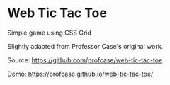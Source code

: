 # Web Tic Tac Toe

Simple game using CSS Grid

Slightly adapted from Professor Case's original work.

Source: <https://github.com/profcase/web-tic-tac-toe>

Demo: <https://profcase.github.io/web-tic-tac-toe/>